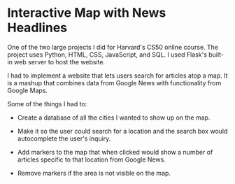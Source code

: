 # Interactive Map with News Headlines

One of the two large projects I did for Harvard's CS50 online course. The project uses Python, HTML, CSS, JavaScript, and SQL. I used Flask's built-in web server to host the website.

I had to implement a website that lets users search for articles atop a map. It is a mashup that combines data from Google News with functionality from Google Maps.

Some of the things I had to:

- Create a database of all the cities I wanted to show up on the map.

- Make it so the user could search for a location and the search box would autocomplete the user's inquiry.

- Add markers to the map that when clicked would show a number of articles specific to that location from Google News.

- Remove markers if the area is not visible on the map.
